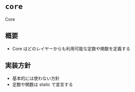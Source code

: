 # `core`

Core

## 概要

- Core はどのレイヤーからも利用可能な定数や関数を定義する

## 実装方針

- 基本的には使わない方針
- 定数や関数は static で宣言する
